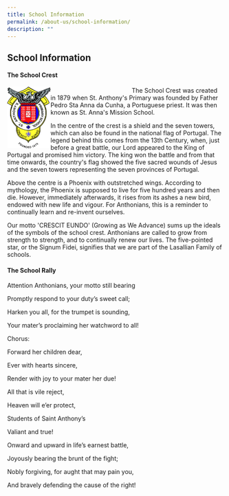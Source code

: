 ```yaml
---
title: School Information
permalink: /about-us/school-information/
description: ""
---
```

## School Information

#### The School Crest

<img align="left" style="width:20%" src="/images/School%20Logo%20with%20white%20Background.jpeg">  <p style="text-indent:5cm;">The School Crest was created in 1879 when St. Anthony's Primary was founded by Father Pedro Sta Anna da Cunha, a Portuguese priest. It was then known as St. Anna's Mission School.</p>

In the centre of the crest is a shield and the seven towers, which can also be found in the national flag of Portugal. The legend behind this comes from the 13th Century, when, just before a great battle, our Lord appeared to the King of Portugal and promised him victory. The king won the battle and from that time onwards, the country's flag showed the five sacred wounds of Jesus and the seven towers representing the seven provinces of Portugal.

Above the centre is a Phoenix with outstretched wings. According to mythology, the Phoenix is supposed to live for five hundred years and then die. However, immediately afterwards, it rises from its ashes a new bird, endowed with new life and vigour. For Anthonians, this is a reminder to continually learn and re-invent ourselves.

Our motto 'CRESCIT EUNDO' (Growing as We Advance) sums up the ideals of the symbols of the school crest. Anthonians are called to grow from strength to strength, and to continually renew our lives. The five-pointed star, or the Signum Fidei, signifies that we are part of the Lasallian Family of schools.

#### The School Rally

Attention Anthonians, your motto still bearing

Promptly respond to your duty’s sweet call;

Harken you all, for the trumpet is sounding,

Your mater’s proclaiming her watchword to all!

Chorus:

Forward her children dear,

Ever with hearts sincere,

Render with joy to your mater her due!

All that is vile reject,

Heaven will e’er protect,

Students of Saint Anthony’s 

Valiant and true!

Onward and upward in life’s earnest battle,

Joyously bearing the brunt of the fight;

Nobly forgiving, for aught that may pain you,

And bravely defending the cause of the right!